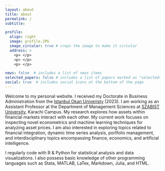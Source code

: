 ```yaml
---
layout: about
title: about
permalink: /
subtitle: 

profile:
  align: right
  image: profile.JPG
  image_circular: true # crops the image to make it circular
  address: >
    <p> </p>
    <p> </p>
    <p> </p>

news: false  # includes a list of news items
selected_papers: false # includes a list of papers marked as "selected={true}"
social: true  # includes social icons at the bottom of the page
---
```


Welcome to my personal website. I received my Doctorate in Business Administration from the <a href='https://www.okan.edu.tr/en/'>Istanbul Okan Univeristy</a> (2023). I am working as an Assistant Professor at the Department of Management Sciences at <a href='https://szabist.edu.pk/'>SZABIST University</a>, Karachi Campus. My research explores how assets within financial markets interact with each other. My current work focuses on inspecting novel econometrics and machine learning techniques for analyzing asset prices. I am also interested in exploring topics related to financial integration, dynamic time series analysis, portfolio management, and interdisciplinary topics encompassing finance, economics, and artificial intelligence.

I regularly code with R & Python for statistical analysis and data visualizations. I also possess basic knowledge of other programming languages such as Stata, MATLAB, LaTex, Markdown, Julia, and HTML.
